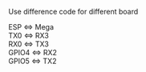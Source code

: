 Use difference code for different board

ESP       <=>       Mega  
TX0       <=>       RX3  
RX0       <=>       TX3  
GPIO4     <=>       RX2  
GPIO5     <=>       TX2  
